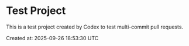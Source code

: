 # Test Project

This is a test project created by Codex to test multi-commit pull requests.

Created at: 2025-09-26 18:53:30 UTC
